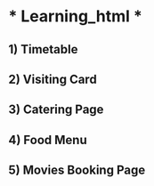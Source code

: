  # * Learning_html *
## 1) Timetable
## 2) Visiting Card
## 3) Catering Page
## 4) Food Menu
## 5) Movies Booking Page
